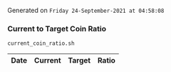 Generated on `Friday 24-September-2021 at 04:58:08`

### Current to Target Coin Ratio
`current_coin_ratio.sh`

Date|Current|Target|Ratio
---|---|---|---
